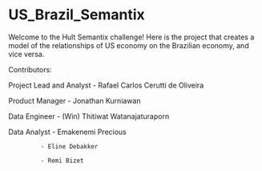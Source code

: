 # US_Brazil_Semantix

Welcome to the Hult Semantix challenge! Here is the project that creates a model of the relationships of US economy on the Brazilian economy, and vice versa.

Contributors:

Project Lead and Analyst - Rafael Carlos Cerutti de Oliveira

Product Manager - Jonathan Kurniawan

Data Engineer - (Win) Thitiwat Watanajaturaporn 

Data Analyst - Emakenemi Precious 

             - Eline Debakker
             
             - Remi Bizet
